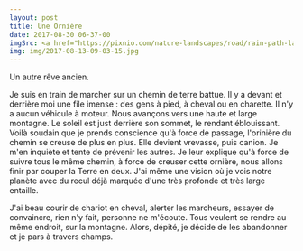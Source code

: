```yaml
---
layout: post
title: Une Ornière
date: 2017-08-30 06-37-00
imgSrc: <a href="https://pixnio.com/nature-landscapes/road/rain-path-landscape-tree-fog-sunset-road-dawn-light-way">Pixnio</a>
img: img/2017-08-13-09-03-15.jpg
---
```


Un autre rêve ancien.

Je suis en train de marcher sur un chemin de terre battue. Il y a devant et derrière moi une file imense : des gens à pied, à cheval ou en charette. Il n'y a aucun véhicule à moteur. Nous avançons vers une haute et large montagne. Le soleil est just derrière son sommet, le rendant éblouissant. Voilà soudain que je prends conscience qu'à force de passage, l'orinière du chemin se creuse de plus en plus. Elle devient vrevasse, puis canion. Je m'en inquiète et tente de prévenir les autres. Je leur explique qu'à force de suivre tous le même chemin, à force de creuser cette ornière, nous allons finir par couper la Terre en deux. J'ai même une vision où je vois notre planète avec du recul déjà marquée d'une très profonde et très large entaille.

J'ai beau courir de chariot en cheval, alerter les marcheurs, essayer de convaincre, rien n'y fait, personne ne m'écoute. Tous veulent se rendre au même endroit, sur la montagne. Alors, dépité, je décide de les abandonner et je pars à travers champs.

